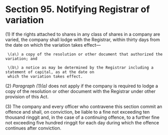 # Section 95. Notifying Registrar of variation

\(1\) If the rights attached to shares in any class of shares in a company are varied, the company shall lodge with the Registrar, within thirty days from the date on which the variation takes effect—

     \(a\) a copy of the resolution or other document that authorized the variation; and

     \(b\) a notice as may be determined by the Registrar including a statement of capital, as at the date on  
     which the variation takes effect.

\(2\) _Paragraph \(1\)\(a\)_ does not apply if the company is required to lodge a copy of the resolution or other document with the Registrar under other provision of this Act.

\(3\) The company and every officer who contravene this section commit an offence and shall, on conviction, be liable to a fine not exceeding ten thousand ringgit and, in the case of a continuing offence, to a further fine not exceeding five hundred ringgit for each day during which the offence continues after conviction.

